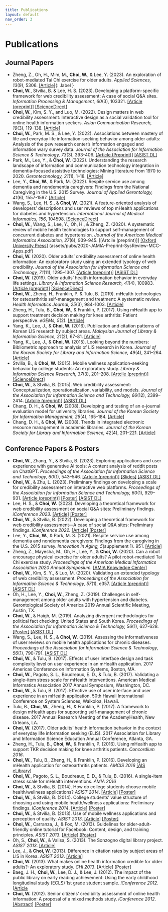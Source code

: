 ```yaml
---
title: Publications
layout: default
nav_order: 3
---
```

# Publications
## Journal Papers
- Zheng, Z., Oh, H., Mim, M., **Choi, W.**, & Lee, Y. (2023). An exploration of robot-mediated Tai Chi exercise for older adults. *Applied Sciences, 13*(9), 5306. [[Article]](https://www.mdpi.com/2076-3417/13/9/5306){: .label }
- **Choi, W.**, Stvilia, B. & Lee, H. S. (2023). Developing a platform-specific framework for web credibility assessment: A case of social Q&A sites. *Information Processing & Management, 60*(3), 103321. [[Article (preprint)]](assets/pubs/2023-IPM-Preprint-WebCred.pdf) [[ScienceDirect]](https://doi.org/10.1016/j.ipm.2023.103321) 
- **Choi, W.**, Kim, S. Y., and Luo, M. (2022). Design matters in web credibility assessment: Interactive design as a social validation tool for online health information seekers. *Asian Communication Research, 19*(3), 119–138. [[Article]](https://acr.comm.or.kr/xml/35042/35042.pdf) 
- **Choi, W.**, Park, M. S., & Lee, Y. (2022). Associations between mastery of life and everyday life information-seeking behavior among older adults: Analysis of the pew research center’s information engaged and information wary survey data. *Journal of the Association for Information Science & Technology, 73*(3), 393-406. [[Article (Preprint)]](assets/pubs/2022-JASIST-Preprint-Mastery-of-Life.pdf) [[ASIST DL]](https://asistdl.onlinelibrary.wiley.com/doi/10.1002/asi.24556)
- Park, M., Lee, Y., & **Choi, W.** (2022). Understanding the research landscape of information and communication technology integration in dementia-focused assistive technologies: Mining literature from 1970 to 2020. *Gerontechnology, 21*(1), 1–18. [[Article]](https://journal.gerontechnology.org/archives/29a258ebbc7940008f4d2acc7663f2f0.pdf)
- Lee, Y., **Choi, W.**, & Park, M. (2022). Respite service use among dementia and nondementia caregivers: Findings from the National Caregiving in the U.S. 2015 Survey. *Journal of Applied Gerontology, 41*(6), 1557-1567. [[Article]](https://journals.sagepub.com/doi/10.1177/07334648221075620)
- Wang, S., Lee, H. S., & **Choi, W.** (2021). A feature-oriented analysis of developers’ descriptions and user reviews of top mHealth applications for diabetes and hypertension. *International Journal of Medical Informatics, 156*, 104598. [[ScienceDirect]](https://www.sciencedirect.com/science/article/abs/pii/S1386505621002240)
- **Choi, W.**, Wang, S., Lee, Y., Oh, H., & Zheng, Z. (2020). A systematic review of mobile health technologies to support self-management of concurrent diabetes and hypertension. *Journal of the American Medical Informatics Association, 27*(6), 939–945. [[Artcile (preprint)]] [[Oxford University Press]](https://academic.oup.com/jamia/article-abstract/27/6/939/5827856?redirectedFrom=fulltext) (assets/pubs/2020-JAMIA-Preprint-SysReview-MCC-Apps.pdf)
- **Choi, W.** (2020). Older adults’ credibility assessment of online health information: An exploratory study using an extended typology of web credibility. *Journal of the Association for Information Science and Technology, 71*(11), 1295–1307. [[Article (preprint)]](assets/pubs/2020-ASIST-Preprint-Older-Adults-Cred-Assess.pdf) [[ASIST DL]](https://doi.org/doi:10.1002/asi.24341)
- **Choi, W.** (2019). Older adults’ health information behavior in everyday life settings. *Library & Information Science Research, 41*(4), 100983. [[Article (preprint)]](assets/pubs/2019-LISR-Preprint-Older-Adults-Health-Info-Seeking.pdf) [[ScienceDirect]](https://doi.org/doi:10.1016/j.lisr.2019.100983) 
- **Choi, W.**, Zheng, H., Franklin, P. & Tulu, B. (2019). mHealth technologies for osteoarthritis self-management and treatment: A systematic review. *Health Informatics Journal, 25*(3), 984-1003. [[Article]](https://journals.sagepub.com/doi/epub/10.1177/1460458217735676)
- Zheng, H., Tulu, B., **Choi, W.**, & Franklin, P. (2017). Using mHealth app to support treatment decision making for knee arthritis: Patient perspective. *eGEMs, 5*(2). [[Article]](https://up-j-gemgem.ubiquityjournal.website/articles/10.13063/2327-9214.1284)
- Yang, K., Lee, J., & **Choi, W.** (2016). Publication and citation patterns of Korean LIS research by subject areas. *Malaysian Journal of Library & Information Science, 21*(2), 67–81. [[Article]](https://ejournal.um.edu.my/index.php/MJLIS/article/view/1711/2427)
- Yang, K., Lee, J., & **Choi, W.** (2015). Looking beyond the numbers: Bibliometric approach to analysis of LIS research in Korea. *Journal of the Korean Society for Library and Information Science, 49*(4), 241–264. [[Article]](https://accesson.kr/kslis/assets/pdf/9375/journal-49-4-241.pdf)
- Stvilia, B., & **Choi, W.** (2015). Mobile wellness application-seeking behavior by college students: An exploratory study. *Library & Information Science Research, 37*(3), 201–208.  [[Artcile (preprint)]](assets/pubs/2015-LISR-Preprint-Health-Apps-Seeking.pdf) [[ScienceDirect]](https://www.sciencedirect.com/science/article/abs/pii/S0740818815000596?via%3Dihub)
- **Choi, W.**, & Stvilia, B. (2015). Web credibility assessment: Conceptualization, operationalization, variability, and models. *Journal of the Association for Information Science and Technology, 66*(12), 2399–2414. [[Artcile (preprint)]](assets/pubs/2015-JASIST-Preprint-Web-Credibility.pdf) [[ASIST DL]](https://asistdl.onlinelibrary.wiley.com/doi/10.1002/asi.23543)
- Chang, D. H., & **Choi, W.** (2008). Developing and testing of an e-journal evaluation model for university libraries. *Journal of the Korean Society for Information Management, 25*(4), 165–184. [[Article]](https://accesson.kr/kosim/assets/pdf/391/journal-25-4-165.pdf)
- Chang, D. H., & **Choi, W.** (2008). Trends in integrated electronic resource management in academic libraries. *Journal of the Korean Society for Library and Information Science, 42*(4), 201–221. [[Article]](http://koreascience.or.kr/article/JAKO200815541062975.pdf)

## Conference Papers & Posters
- **Choi, W.**, Zhang, Y., & Stvilia, B. (2023). Exploring applications and user experience with generative AI tools: A content analysis of reddit posts on ChatGPT. *Proceedings of the Association for Information Science and Technology, 60*(1), 543–546. [[Artcile (preprint)]](assets/pubs/2023-ASIST-ShortPaper-Preprint-ChatGPT.pdf) [[Slides]](assets/pubs/2023-ASIST-ShortPaper.pdf) [[ASIST DL]](https://asistdl.onlinelibrary.wiley.com/doi/abs/10.1002/pra2.823) 
- **Choi, W.**, & Zhu, L. (2023). Preliminary findings on developing a scale for credibility assessment on interactive web platforms. *Proceedings of the Association for Information Science and Technology, 60*(1), 929–931. [[Article (preprint)]](assets/pubs/2023-ASIST-Poster-Credibility-Scale-Dev.pdf) [[Poster]](assets/pubs/2023-ASIST-Poster-Scale-Dev.pdf) [[ASIST DL]](https://asistdl.onlinelibrary.wiley.com/doi/10.1002/pra2.901) 
- Lee, H. S., & **Choi, W.** (2023). Developing a theoretical framework for web credibility assessment on social Q&A sites: Preliminary findings. *iConference 2023.* [[Article]](assets/pubs/2023-iConference-Abstract.pdf) [[Poster]](assets/pubs/2023-iConference-Poster.pdf)
- **Choi, W.**, & Stvilia, B. (2022). Developing a theoretical framework for web credibility assessment—A case of social Q&A sites: Preliminary findings. *iConference 2022.* [[Article]](assets/pubs/2022-iConference-Abstract-Credibility-QnA.pdf) [[Poster]](assets/pubs/2022-iConference-Poster.pdf)
- Lee, Y., **Choi, W.**, & Park, M. S. (2021). Respite service use among dementia and nondementia caregivers: Findings from the caregiving in the U.S. 2015 survey. *Innovation in Aging, 5*(supplement 1). 951. [[Article]](https://doi.org/10.1093/geroni/igab046.3433)
- Zheng, Z., Mayesha, M., Oh, H., Lee, Y., & **Choi, W.** (2020). Can a robot encourage physical exercise for older adults? A pilot robot-mediated Tai Chi exercise study. *Proceedings of the American Medical Informatics Association 2020 Annual Symposium.* [[AMIA Knowledge Center]](https://knowledge.amia.org/event-data/sso)
- **Choi, W.**, Kim, S. Y., & Luo, M. (2020). Validating an extended typology of web credibility assessment. *Proceedings of the Association for Information Science & Technology, 57*(1), e357. [[Article (preprint)]](assets/pubs/2020-ASIST-Poster-Validating-Web-Cred-Framework.pdf) [[ASIST DL]](https://asistdl.onlinelibrary.wiley.com/doi/10.1002/pra2.357)
- Oh, H., Lee, Y., **Choi, W.**, Zheng, Z. (2019). Challenges in self-management among older adults with hypertension and diabetes. Gerontological Society of America 2019 Annual Scientific Meeting, Austin, TX.
- **Choi, W.**, & Haigh, M. (2019). Analyzing divergent methodologies for political fact checking: United States and South Korea. *Proceedings of the Association for Information Science & Technology, 56*(1), 627-628. [[Poster]](assets/pubs/2019-ASIST-Poster-Fake-News.pdf) [[ASIST DL]](https://asistdl.onlinelibrary.wiley.com/doi/10.1002/pra2.112) 
- Wang, S., Lee, H. S., & **Choi, W.** (2019). Assessing the informativeness of user reviews on mobile health applications for chronic diseases. *Proceedings of the Association for Information Science & Technology, 56*(1), 790-791. [[ASIST DL]](https://asistdl.onlinelibrary.wiley.com/doi/10.1002/pra2.178)
- **Choi, W.**, & Tulu, B. (2017). Effects of user interface design and task complexity level on user experience in an mHealth application. 2017 Americas Conference on Information Systems, Boston, MA. 
-	**Choi, W.**, Pagoto, S. L., Boudreaux, E. D., & Tulu, B. (2017). Validating a single-item stress scale for mHealth interventions. American Medical Informatics Association 2017 Annual Symposium, Washington, DC. 
-	**Choi, W.**, & Tulu, B. (2017). Effective use of user interface and user experience in an mHealth application. 50th Hawaii International Conference on System Sciences, Waikoloa, Hawaii.
-	Tulu, B., **Choi, W.**, Zheng, H., & Franklin, P. (2017). A framework to design mHealth apps for supporting self-management of chronic disease. 2017 Annual Research Meeting of the AcademyHealth, New Orleans, LA.
- **Choi, W.** (2017). Older adults’ health information behavior in the context of everyday life information seeking (ELIS). 2017 Association for Library and Information Science Education Annual Conference, Atlanta, GA.
-	Zheng, H., Tulu, B., **Choi, W.**, & Franklin, P. (2016). Using mHealth app to support TKR decision making for knee arthritis patients. *Concordium 2016*. 
-	**Choi, W.**, Tulu, B., Zheng, H., & Franklin, P. (2016). Developing an mHealth application for osteoarthritis patients. *AMCIS 2016* [[AIS eLibrary]](https://aisel.aisnet.org/amcis2016/Health/Presentations/25/)
- **Choi, W.**, Pagoto, S. L., Boudreaux, E. D., & Tulu, B. (2016). A single-item stress scale for mHealth interventions. *AMIA 2016*
- **Choi, W.**, & Stvilia, B. (2014). How do college students choose mobile health/wellness applications? *ASIST 2014*. [[Article]](https://asistdl.onlinelibrary.wiley.com/doi/pdf/10.1002/meet.2014.14505101115) [[Poster]](assets/pubs/2014-ASIST-Poster.pdf)
- **Choi, W.**, & Stvilia, B. (2014). College students’ value structure of choosing and using mobile health/wellness applications: Preliminary findings. *iConference 2014*. [[Article]](https://www.ideals.illinois.edu/items/47352) [[Poster]](assets/pubs/2014-iConference-Poster.pdf)
- **Choi, W.**, & Stvilia, B. (2013). Use of mobile wellness applications and perception of quality. *ASIST 2013*. [[Article]](https://dl.acm.org/doi/pdf/10.5555/2655780.2655928) [[Poster]](assets/pubs/2013-ASIST-Poster-Mobile-App.pdf)
- **Choi, W.**, Carranza, J., & Fox, M. (2013). Guidelines for older-adult-friendly online tutorial for Facebook: Content, design, and training principles. *ASIST 2013*. [[Article]](https://dl.acm.org/doi/pdf/10.5555/2655780.2655929) [[Poster]](assets/pubs/2013-ASIST-Poster-Facebook.pdf)
- Oh, S., **Choi, W.**, & Valisa, S. (2013). The Sonzogno digital library project. *ASIST 2013*. [[Article]](https://dl.acm.org/doi/pdf/10.5555/2655780.2655919)  
- Lee, J., & **Choi, W.** (2013). Difference in citation rates by subject areas of LIS in Korea. *ASIST 2013*. [[Article]](https://dl.acm.org/doi/pdf/10.5555/2655780.2655931)
- **Choi, W.** (2013). What makes online health information credible for older adults?: An exploratory study. *CHI 2013*. [[Article]](https://dl.acm.org/doi/pdf/10.1145/2468356.2479491) [[Poster]](assets/pubs/2013-CHI-Poster.pdf)
- Baeg, J. H., **Choi, W.**, Lee, D. J., & Lee, J. (2012). The impact of the public library on early reading achievement: Using the early childhood longitudinal study (ECLS) 1st grade student sample. *iConference 2012*. [[Article](https://dl.acm.org/doi/pdf/10.1145/2132176.2132279)
- **Choi, W.** (2012). Senior citizens’ credibility assessment of online health information: A proposal of a mixed methods study. *iConference 2012*.  [[Abstract]](https://dl.acm.org/doi/pdf/10.1145/2132176.2132313) [[Poster]](assets/pubs/2012-iConference-Poster.pdf)
